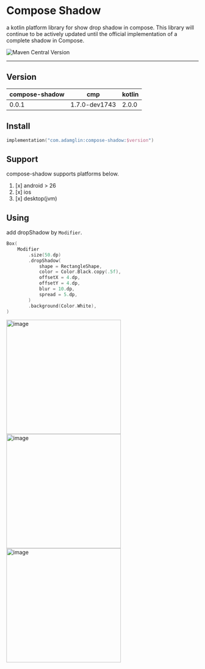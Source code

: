 # Compose Shadow

a kotlin platform library for show drop shadow in compose. This library will continue to be actively updated until the
official implementation of a complete shadow in Compose.

![Maven Central Version](https://img.shields.io/maven-central/v/com.adamglin/compose-shadow)

---

## Version

| compose-shadow | cmp           | kotlin |
|----------------|---------------|--------|
| 0.0.1          | 1.7.0-dev1743 | 2.0.0  |

## Install

```kts
implementation("com.adamglin:compose-shadow:$version")
```

## Support

compose-shadow supports platforms below.

1. [x] android > 26
2. [x] ios
3. [x] desktop(jvm)

## Using

add dropShadow by `Modifier`.

```kotlin
Box(
    Modifier
        .size(50.dp)
        .dropShadow(
            shape = RectangleShape,
            color = Color.Black.copy(.5f),
            offsetX = 4.dp,
            offsetY = 4.dp,
            blur = 10.dp,
            spread = 5.dp,
        )
        .background(Color.White),
)
```

<img width="300" alt="image" src="https://github.com/user-attachments/assets/36d15219-d4ea-4de9-84fe-df2cbceb0e2e">
<img width="300" alt="image" src="https://github.com/user-attachments/assets/cf1b42d1-5d92-4259-93a6-f0883b7d9dc7">
<img width="300" alt="image" src="https://github.com/user-attachments/assets/52f1bc30-2315-4569-bbb9-4bbb385ab07c">



